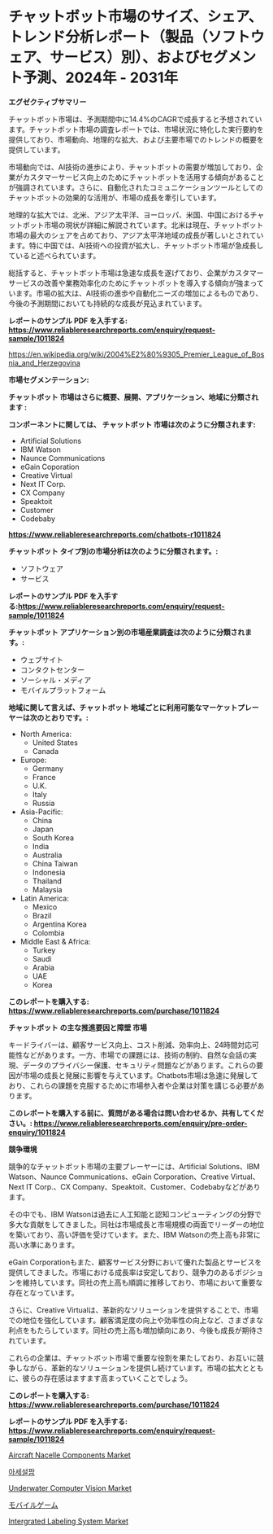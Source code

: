 <p><h1>チャットボット市場のサイズ、シェア、トレンド分析レポート（製品（ソフトウェア、サービス）別）、およびセグメント予測、2024年 - 2031年</h1></p><p><strong>エグゼクティブサマリー</strong></p>
<p><p>チャットボット市場は、予測期間中に14.4%のCAGRで成長すると予想されています。チャットボット市場の調査レポートでは、市場状況に特化した実行要約を提供しており、市場動向、地理的な拡大、および主要市場でのトレンドの概要を提供しています。</p><p>市場動向では、AI技術の進歩により、チャットボットの需要が増加しており、企業がカスタマーサービス向上のためにチャットボットを活用する傾向があることが強調されています。さらに、自動化されたコミュニケーションツールとしてのチャットボットの効果的な活用が、市場の成長を牽引しています。</p><p>地理的な拡大では、北米、アジア太平洋、ヨーロッパ、米国、中国におけるチャットボット市場の現状が詳細に解説されています。北米は現在、チャットボット市場の最大のシェアを占めており、アジア太平洋地域の成長が著しいとされています。特に中国では、AI技術への投資が拡大し、チャットボット市場が急成長していると述べられています。</p><p>総括すると、チャットボット市場は急速な成長を遂げており、企業がカスタマーサービスの改善や業務効率化のためにチャットボットを導入する傾向が強まっています。市場の拡大は、AI技術の進歩や自動化ニーズの増加によるものであり、今後の予測期間においても持続的な成長が見込まれています。</p></p>
<p><strong>レポートのサンプル PDF を入手する: <a href="https://www.reliableresearchreports.com/enquiry/request-sample/1011824">https://www.reliableresearchreports.com/enquiry/request-sample/1011824</a></strong></p>
<p><a href="https://en.wikipedia.org/wiki/2004%E2%80%9305_Premier_League_of_Bosnia_and_Herzegovina">https://en.wikipedia.org/wiki/2004%E2%80%9305_Premier_League_of_Bosnia_and_Herzegovina</a></p>
<p><strong>市場セグメンテーション:</strong></p>
<p><strong> チャットボット 市場はさらに概要、展開、アプリケーション、地域に分類されます :</strong></p>
<p><strong>コンポーネントに関しては、 チャットボット 市場は次のように分類されます:</strong></p>
<p><ul><li>Artificial Solutions</li><li>IBM Watson</li><li>Naunce Communications</li><li>eGain Coporation</li><li>Creative Virtual</li><li>Next IT Corp.</li><li>CX Company</li><li>Speaktoit</li><li>Customer</li><li>Codebaby</li></ul></p>
<p><strong><a href="https://www.reliableresearchreports.com/chatbots-r1011824">https://www.reliableresearchreports.com/chatbots-r1011824</a></strong></p>
<p><strong> チャットボット タイプ別の市場分析は次のように分類されます。:</strong></p>
<p><ul><li>ソフトウェア</li><li>サービス</li></ul></p>
<p><strong>レポートのサンプル PDF を入手する:<a href="https://www.reliableresearchreports.com/enquiry/request-sample/1011824">https://www.reliableresearchreports.com/enquiry/request-sample/1011824</a></strong></p>
<p><strong> チャットボット アプリケーション別の市場産業調査は次のように分類されます。:</strong></p>
<p><ul><li>ウェブサイト</li><li>コンタクトセンター</li><li>ソーシャル・メディア</li><li>モバイルプラットフォーム</li></ul></p>
<p><strong>地域に関して言えば、チャットボット 地域ごとに利用可能なマーケットプレーヤーは次のとおりです。:</strong></p>
<p><ul>
    <li>
        North America:
        <ul>
            <li>United States</li>
            <li>Canada</li>
        </ul>
    </li>
    <li>
        Europe:
        <ul>
            <li>Germany</li>
            <li>France</li>
            <li>U.K.</li>
            <li>Italy</li>
            <li>Russia</li>
        </ul>
    </li>
    <li>
        Asia-Pacific:
        <ul>
            <li>China</li>
            <li>Japan</li>
            <li>South Korea</li>
            <li>India</li>
            <li>Australia</li>
            <li>China Taiwan</li>
            <li>Indonesia</li>
            <li>Thailand</li>
            <li>Malaysia</li>
        </ul>
    </li>
    <li>
        Latin America:
        <ul>
            <li>Mexico</li>
            <li>Brazil</li>
            <li>Argentina Korea</li>
            <li>Colombia</li>
        </ul>
    </li>
    <li>
        Middle East & Africa:
        <ul>
            <li>Turkey</li>
            <li>Saudi</li>
            <li>Arabia</li>
            <li>UAE</li>
            <li>Korea</li>
        </ul>
    </li>
    </ul></p>
<p><strong>このレポートを購入する: <a href="https://www.reliableresearchreports.com/purchase/1011824">https://www.reliableresearchreports.com/purchase/1011824</a></strong></p>
<p><strong>チャットボット の主な推進要因と障壁 市場</strong></p>
<p><p>キードライバーは、顧客サービス向上、コスト削減、効率向上、24時間対応可能性などがあります。一方、市場での課題には、技術の制約、自然な会話の実現、データのプライバシー保護、セキュリティ問題などがあります。これらの要因が市場の成長と発展に影響を与えています。Chatbots市場は急速に発展しており、これらの課題を克服するために市場参入者や企業は対策を講じる必要があります。</p></p>
<p><strong>このレポートを購入する前に、質問がある場合は問い合わせるか、共有してください。: <a href="https://www.reliableresearchreports.com/enquiry/pre-order-enquiry/1011824">https://www.reliableresearchreports.com/enquiry/pre-order-enquiry/1011824</a></strong></p>
<p><strong>競争環境</strong></p>
<p><p>競争的なチャットボット市場の主要プレーヤーには、Artificial Solutions、IBM Watson、Naunce Communications、eGain Corporation、Creative Virtual、Next IT Corp.、CX Company、Speaktoit、Customer、Codebabyなどがあります。</p><p>その中でも、IBM Watsonは過去に人工知能と認知コンピューティングの分野で多大な貢献をしてきました。同社は市場成長と市場規模の両面でリーダーの地位を築いており、高い評価を受けています。また、IBM Watsonの売上高も非常に高い水準にあります。</p><p>eGain Corporationもまた、顧客サービス分野において優れた製品とサービスを提供してきました。市場における成長率は安定しており、競争力のあるポジションを維持しています。同社の売上高も順調に推移しており、市場において重要な存在となっています。</p><p>さらに、Creative Virtualは、革新的なソリューションを提供することで、市場での地位を強化しています。顧客満足度の向上や効率性の向上など、さまざまな利点をもたらしています。同社の売上高も増加傾向にあり、今後も成長が期待されています。</p><p>これらの企業は、チャットボット市場で重要な役割を果たしており、お互いに競争しながら、革新的なソリューションを提供し続けています。市場の拡大とともに、彼らの存在感はますます高まっていくことでしょう。</p></p>
<p><strong>このレポートを購入する: <a href="https://www.reliableresearchreports.com/purchase/1011824">https://www.reliableresearchreports.com/purchase/1011824</a></strong></p>
<p><strong>レポートのサンプル PDF を入手する: <a href="https://www.reliableresearchreports.com/enquiry/request-sample/1011824">https://www.reliableresearchreports.com/enquiry/request-sample/1011824</a></strong><strong></strong></p>
<p><p><a href="https://medium.com/@electatowne2023/future-trends-in-global-aircraft-nacelle-components-market-market-insights-and-analysis-from-2024-9e801f29e881">Aircraft Nacelle Components Market</a></p><p><a href="https://github.com/rcabello548/Market-Research-Report-List-3/blob/main/540178961990.md">아세설팜</a></p><p><a href="https://issuu.com/reportprime-2/docs/underwater-computer-vision-market-size-2030.pptx">Underwater Computer Vision Market</a></p><p><a href="https://github.com/roulaayoub-saad/Market-Research-Report-List-3/blob/main/143309448404.md">モバイルゲーム</a></p><p><a href="https://www.linkedin.com/pulse/intergrated-labeling-system-market-report-product-type-adhesive-gwcmc">Intergrated Labeling System Market</a></p></p>